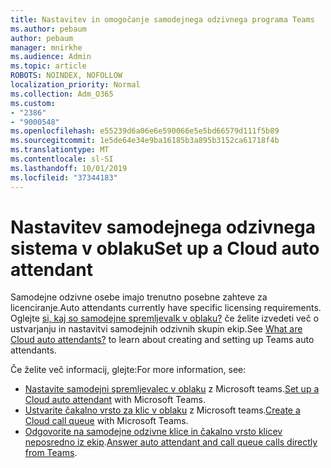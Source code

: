 ```yaml
---
title: Nastavitev in omogočanje samodejnega odzivnega programa Teams
ms.author: pebaum
author: pebaum
manager: mnirkhe
ms.audience: Admin
ms.topic: article
ROBOTS: NOINDEX, NOFOLLOW
localization_priority: Normal
ms.collection: Adm_O365
ms.custom:
- "2386"
- "9000548"
ms.openlocfilehash: e55239d6a06e6e590066e5e5bd66579d111f5b89
ms.sourcegitcommit: 1e5de64e34e9ba16185b3a895b3152ca61718f4b
ms.translationtype: MT
ms.contentlocale: sl-SI
ms.lasthandoff: 10/01/2019
ms.locfileid: "37344183"
---
```

# <a name="set-up-a-cloud-auto-attendant"></a><span data-ttu-id="aff4f-102">Nastavitev samodejnega odzivnega sistema v oblaku</span><span class="sxs-lookup"><span data-stu-id="aff4f-102">Set up a Cloud auto attendant</span></span>

<span data-ttu-id="aff4f-103">Samodejne odzivne osebe imajo trenutno posebne zahteve za licenciranje.</span><span class="sxs-lookup"><span data-stu-id="aff4f-103">Auto attendants currently have specific licensing requirements.</span></span> <span data-ttu-id="aff4f-104">Oglejte [si, kaj so samodejne spremljevalk v oblaku?](https://docs.microsoft.com/microsoftteams/what-are-phone-system-auto-attendants) če želite izvedeti več o ustvarjanju in nastavitvi samodejnih odzivnih skupin ekip.</span><span class="sxs-lookup"><span data-stu-id="aff4f-104">See [What are Cloud auto attendants?](https://docs.microsoft.com/microsoftteams/what-are-phone-system-auto-attendants) to learn about creating and setting up Teams auto attendants.</span></span> 

<span data-ttu-id="aff4f-105">Če želite več informacij, glejte:</span><span class="sxs-lookup"><span data-stu-id="aff4f-105">For more information, see:</span></span>

- <span data-ttu-id="aff4f-106">[Nastavite samodejni spremljevalec v oblaku](https://docs.microsoft.com/microsoftteams/create-a-phone-system-auto-attendant) z Microsoft teams.</span><span class="sxs-lookup"><span data-stu-id="aff4f-106">[Set up a Cloud auto attendant](https://docs.microsoft.com/microsoftteams/create-a-phone-system-auto-attendant) with Microsoft Teams.</span></span> 
- <span data-ttu-id="aff4f-107">[Ustvarite čakalno vrsto za klic v oblaku](https://docs.microsoft.com/microsoftteams/create-a-phone-system-call-queue) z Microsoft teams.</span><span class="sxs-lookup"><span data-stu-id="aff4f-107">[Create a Cloud call queue](https://docs.microsoft.com/microsoftteams/create-a-phone-system-call-queue) with Microsoft Teams.</span></span> 
- <span data-ttu-id="aff4f-108">[Odgovorite na samodejne odzivne klice in čakalno vrsto klicev neposredno iz ekip](https://docs.microsoft.com/microsoftteams/answer-auto-attendant-and-call-queue-calls).</span><span class="sxs-lookup"><span data-stu-id="aff4f-108">[Answer auto attendant and call queue calls directly from Teams](https://docs.microsoft.com/microsoftteams/answer-auto-attendant-and-call-queue-calls).</span></span> 
